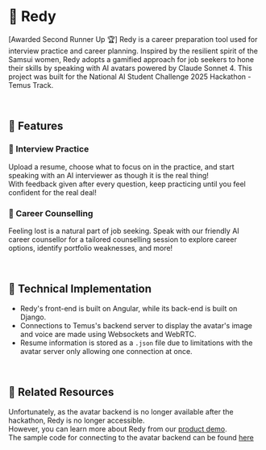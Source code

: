 # :floppy_disk: Redy
[Awarded Second Runner Up :trophy:]
Redy is a career preparation tool used for interview practice and career planning. Inspired by the resilient spirit of the Samsui women, Redy adopts a gamified approach for job seekers to hone their skills by speaking with AI avatars powered by Claude Sonnet 4. This project was built for the National AI Student Challenge 2025 Hackathon - Temus Track.

<br>

## :star2: Features
### :necktie: Interview Practice
Upload a resume, choose what to focus on in the practice, and start speaking with an AI interviewer as though it is the real thing! \
With feedback given after every question, keep practicing until you feel confident for the real deal!

### :speech_balloon: Career Counselling
Feeling lost is a natural part of job seeking. Speak with our friendly AI career counsellor for a tailored counselling session to explore career options, identify portfolio weaknesses, and more!

<br>

## :wrench: Technical Implementation
* Redy's front-end is built on Angular, while its back-end is built on Django.
* Connections to Temus's backend server to display the avatar's image and voice are made using Websockets and WebRTC.
* Resume information is stored as a `.json` file due to limitations with the avatar server only allowing one connection at once.
<br>

## :link: Related Resources
Unfortunately, as the avatar backend is no longer available after the hackathon, Redy is no longer accessible.\
However, you can learn more about Redy from our [product demo](https://youtu.be/XoyPa0yeiAI).\
The sample code for connecting to the avatar backend can be found [here](https://github.com/tplusplusdevhub/temus-avatar-nextjs-sample-code)
